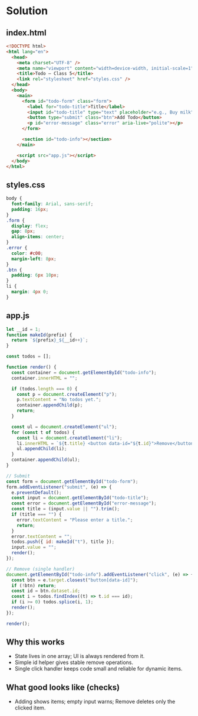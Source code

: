 # Solution

## index.html

```html
<!DOCTYPE html>
<html lang="en">
  <head>
    <meta charset="UTF-8" />
    <meta name="viewport" content="width=device-width, initial-scale=1" />
    <title>Todo — Class 5</title>
    <link rel="stylesheet" href="styles.css" />
  </head>
  <body>
    <main>
      <form id="todo-form" class="form">
        <label for="todo-title">Title</label>
        <input id="todo-title" type="text" placeholder="e.g., Buy milk" />
        <button type="submit" class="btn">Add Todo</button>
        <p id="error-message" class="error" aria-live="polite"></p>
      </form>

      <section id="todo-info"></section>
    </main>

    <script src="app.js"></script>
  </body>
</html>
```

## styles.css

```css
body {
  font-family: Arial, sans-serif;
  padding: 16px;
}
.form {
  display: flex;
  gap: 8px;
  align-items: center;
}
.error {
  color: #c00;
  margin-left: 8px;
}
.btn {
  padding: 6px 10px;
}
li {
  margin: 4px 0;
}
```

## app.js

```js
let __id = 1;
function makeId(prefix) {
  return `${prefix}_${__id++}`;
}

const todos = [];

function render() {
  const container = document.getElementById("todo-info");
  container.innerHTML = "";

  if (todos.length === 0) {
    const p = document.createElement("p");
    p.textContent = "No todos yet.";
    container.appendChild(p);
    return;
  }

  const ul = document.createElement("ul");
  for (const t of todos) {
    const li = document.createElement("li");
    li.innerHTML = `${t.title} <button data-id="${t.id}">Remove</button>`;
    ul.appendChild(li);
  }
  container.appendChild(ul);
}

// Submit
const form = document.getElementById("todo-form");
form.addEventListener("submit", (e) => {
  e.preventDefault();
  const input = document.getElementById("todo-title");
  const error = document.getElementById("error-message");
  const title = (input.value || "").trim();
  if (title === "") {
    error.textContent = "Please enter a title.";
    return;
  }
  error.textContent = "";
  todos.push({ id: makeId("t"), title });
  input.value = "";
  render();
});

// Remove (single handler)
document.getElementById("todo-info").addEventListener("click", (e) => {
  const btn = e.target.closest("button[data-id]");
  if (!btn) return;
  const id = btn.dataset.id;
  const i = todos.findIndex((t) => t.id === id);
  if (i >= 0) todos.splice(i, 1);
  render();
});

render();
```

## Why this works

- State lives in one array; UI is always rendered from it.
- Simple id helper gives stable remove operations.
- Single click handler keeps code small and reliable for dynamic items.

## What good looks like (checks)

- Adding shows items; empty input warns; Remove deletes only the clicked item.

```

```
